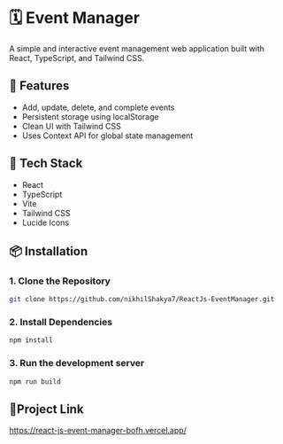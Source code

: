 # 🗓️ Event Manager

A simple and interactive event management web application built with React, TypeScript, and Tailwind CSS.

## 🚀 Features

- Add, update, delete, and complete events
- Persistent storage using localStorage
- Clean UI with Tailwind CSS
- Uses Context API for global state management

## 🧱 Tech Stack

- React
- TypeScript
- Vite
- Tailwind CSS
- Lucide Icons

## 📦 Installation

### 1. Clone the Repository

```bash
git clone https://github.com/nikhilShakya7/ReactJs-EventManager.git
```

### 2. Install Dependencies

```bash
npm install
```

### 3. Run the development server

```bash
npm run build
```



## 🔗Project Link
https://react-js-event-manager-bofh.vercel.app/


